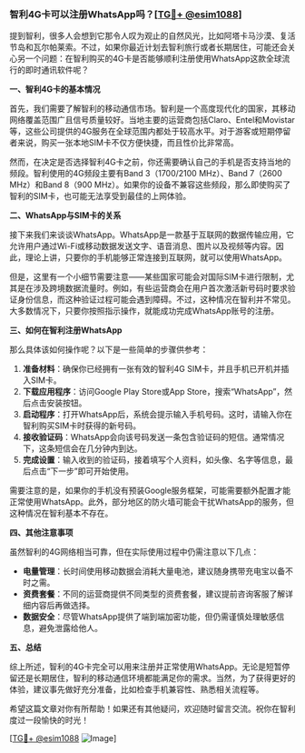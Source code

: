 ### 智利4G卡可以注册WhatsApp吗？[[TG💪+ @esim1088](https://t.me/s/esim1088)]

提到智利，很多人会想到它那令人叹为观止的自然风光，比如阿塔卡马沙漠、复活节岛和瓦尔帕莱索。不过，如果你最近计划去智利旅行或者长期居住，可能还会关心另一个问题：在智利购买的4G卡是否能够顺利注册使用WhatsApp这款全球流行的即时通讯软件呢？

**一、智利4G卡的基本情况**

首先，我们需要了解智利的移动通信市场。智利是一个高度现代化的国家，其移动网络覆盖范围广且信号质量较好。当地主要的运营商包括Claro、Entel和Movistar等，这些公司提供的4G服务在全球范围内都处于较高水平。对于游客或短期停留者来说，购买一张本地SIM卡不仅方便快捷，而且性价比非常高。

然而，在决定是否选择智利4G卡之前，你还需要确认自己的手机是否支持当地的频段。智利使用的4G频段主要有Band 3（1700/2100 MHz）、Band 7（2600 MHz）和Band 8（900 MHz）。如果你的设备不兼容这些频段，那么即使购买了智利的SIM卡，也可能无法享受到最佳的上网体验。

**二、WhatsApp与SIM卡的关系**

接下来我们来谈谈WhatsApp。WhatsApp是一款基于互联网的数据传输应用，它允许用户通过Wi-Fi或移动数据发送文字、语音消息、图片以及视频等内容。因此，理论上讲，只要你的手机能够正常连接到互联网，就可以使用WhatsApp。

但是，这里有一个小细节需要注意——某些国家可能会对国际SIM卡进行限制，尤其是在涉及跨境数据流量时。例如，有些运营商会在用户首次激活新号码时要求验证身份信息，而这种验证过程可能会遇到障碍。不过，这种情况在智利并不常见。大多数情况下，只要你按照指示操作，就能成功完成WhatsApp账号的注册。

**三、如何在智利注册WhatsApp**

那么具体该如何操作呢？以下是一些简单的步骤供参考：

1. **准备材料**：确保你已经拥有一张有效的智利4G SIM卡，并且手机已开机并插入SIM卡。
2. **下载应用程序**：访问Google Play Store或App Store，搜索“WhatsApp”，然后点击安装按钮。
3. **启动程序**：打开WhatsApp后，系统会提示输入手机号码。这时，请输入你在智利购买SIM卡时获得的新号码。
4. **接收验证码**：WhatsApp会向该号码发送一条包含验证码的短信。通常情况下，这条短信会在几分钟内到达。
5. **完成设置**：输入收到的验证码，接着填写个人资料，如头像、名字等信息，最后点击“下一步”即可开始使用。

需要注意的是，如果你的手机没有预装Google服务框架，可能需要额外配置才能正常使用WhatsApp。此外，部分地区的防火墙可能会干扰WhatsApp的服务，但这种情况在智利基本不存在。

**四、其他注意事项**

虽然智利的4G网络相当可靠，但在实际使用过程中仍需注意以下几点：

- **电量管理**：长时间使用移动数据会消耗大量电池，建议随身携带充电宝以备不时之需。
- **资费套餐**：不同的运营商提供不同类型的资费套餐，建议提前咨询客服了解详细内容后再做选择。
- **数据安全**：尽管WhatsApp提供了端到端加密功能，但仍需谨慎处理敏感信息，避免泄露给他人。

**五、总结**

综上所述，智利的4G卡完全可以用来注册并正常使用WhatsApp。无论是短暂停留还是长期居住，智利的移动通信环境都能满足你的需求。当然，为了获得更好的体验，建议事先做好充分准备，比如检查手机兼容性、熟悉相关流程等。

希望这篇文章对你有所帮助！如果还有其他疑问，欢迎随时留言交流。祝你在智利度过一段愉快的时光！

[[TG💪+ @esim1088](https://t.me/s/esim1088) ![Image](https://i.postimg.cc/4NQfJmqS/Snipaste-2025-05-13-00-14-12.png)]